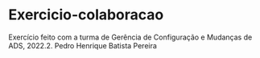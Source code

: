 # Exercicio-colaboracao

Exercício feito com a turma de Gerência de Configuração e Mudanças de ADS, 2022.2.
Pedro Henrique Batista Pereira
